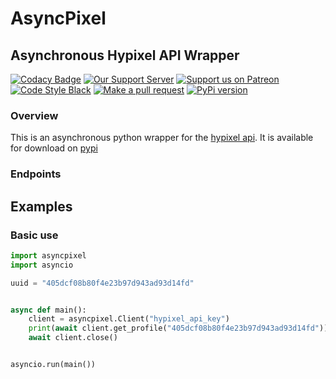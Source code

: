 # AsyncPixel

## Asynchronous Hypixel API Wrapper

[![Codacy Badge](https://app.codacy.com/project/badge/Grade/8a67753c7c684a5ca8cff399006f22d7)](https://www.codacy.com/gh/Obsidion-dev/asyncpixel?utm_source=github.com&amp;utm_medium=referral&amp;utm_content=Obsidion-dev/asyncpixel&amp;utm_campaign=Badge_Grade) [![Our Support Server](https://discordapp.com/api/guilds/695008516590534758/widget.png?style=shield)](https://discord.gg/invite/7BRD7s6) [![Support us on Patreon](https://img.shields.io/badge/Support-us!-yellow.svg)](https://www.patreon.com/obsidion) [![Code Style Black](https://img.shields.io/badge/code%20style-black-000000.svg)](https://github.com/ambv/black) [![Make a pull request](https://img.shields.io/badge/PRs-welcome-brightgreen.svg)](http://makeapullrequest.com) [![PyPi version](https://pypip.in/v/asyncpixel/badge.png)](https://crate.io/packages/asyncpixel/)

### Overview

This is an asynchronous python wrapper for the [hypixel api](https://api.hypixel.net). It is available for download on [pypi](https://pypi.org/project/asyncpixel/)

### Endpoints

## Examples

### Basic use

```python
import asyncpixel
import asyncio

uuid = "405dcf08b80f4e23b97d943ad93d14fd"


async def main():
    client = asyncpixel.Client("hypixel_api_key")
    print(await client.get_profile("405dcf08b80f4e23b97d943ad93d14fd"))
    await client.close()


asyncio.run(main())
```
